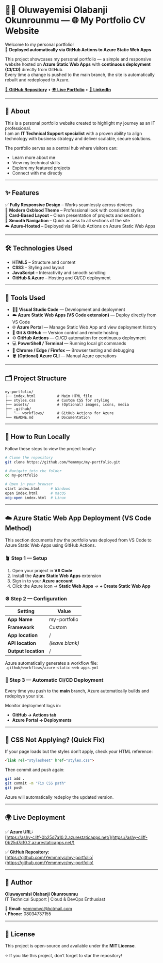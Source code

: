 # 🧑‍💼 Oluwayemisi Olabanji Okunrounmu — 🌐 My Portfolio CV Website

Welcome to my personal portfolio!  
🚀 **Deployed automatically via GitHub Actions to Azure Static Web Apps**

This project showcases my personal portfolio — a simple and responsive website hosted on **Azure Static Web Apps** with **continuous deployment (CI/CD)** directly from GitHub.  
Every time a change is pushed to the main branch, the site is automatically rebuilt and redeployed to Azure.

[🔗 **GitHub Repository**](https://github.com/Yemmmyc/my-portfolio) • [🌍 **Live Portfolio**](https://ashy-cliff-0b25d7a10.2.azurestaticapps.net/) • [💼 **LinkedIn**](#)

---

## 🧭 About

This is a personal portfolio website created to highlight my journey as an IT professional.  
I am an **IT Technical Support specialist** with a proven ability to align technology with business strategy and deliver scalable, secure solutions.

The portfolio serves as a central hub where visitors can:

- Learn more about me  
- View my technical skills  
- Explore my featured projects  
- Connect with me directly  

---

## ✨ Features

✅ **Fully Responsive Design** – Works seamlessly across devices  
🎨 **Modern Oxblood Theme** – Professional look with consistent styling  
🧱 **Card-Based Layout** – Clean presentation of projects and sections  
🧭 **Smooth Navigation** – Quick access to all sections of the site  
☁️ **Azure-Hosted** – Deployed via GitHub Actions on Azure Static Web Apps  

---

## 🛠️ Technologies Used

- **HTML5** – Structure and content  
- **CSS3** – Styling and layout  
- **JavaScript** – Interactivity and smooth scrolling  
- **GitHub & Azure** – Hosting and CI/CD deployment  

---

## 🧩 Tools Used

- 🧑‍💻 **Visual Studio Code** — Development and deployment  
- ☁️ **Azure Static Web Apps (VS Code extension)** — Deploy directly from VS Code  
- 🌐 **Azure Portal** — Manage Static Web App and view deployment history  
- 🔁 **Git & GitHub** — Version control and remote hosting  
- ⚙️ **GitHub Actions** — CI/CD automation for continuous deployment  
- 💻 **PowerShell / Terminal** — Running local git commands  
- 🧭 **Chrome / Edge / Firefox** — Browser testing and debugging  
- 🪣 **(Optional) Azure CLI** — Manual Azure operations  

---

## 🗂 Project Structure

```plaintext
my-portfolio/
├── index.html          # Main HTML file
├── styles.css          # Custom CSS for styling
├── assets/             # (Optional) images, icons, media
├── .github/
│   └── workflows/      # GitHub Actions for Azure
└── README.md           # Documentation
```

---

## 🚀 How to Run Locally

Follow these steps to view the project locally:

```bash
# Clone the repository
git clone https://github.com/Yemmmyc/my-portfolio.git

# Navigate into the folder
cd my-portfolio

# Open in your browser
start index.html     # Windows
open index.html      # macOS
xdg-open index.html  # Linux
```

---

## ☁️ Azure Static Web App Deployment (VS Code Method)

This section documents how the portfolio was deployed from VS Code to Azure Static Web Apps using GitHub Actions.

### 🪴 Step 1 — Setup

1. Open your project in **VS Code**  
2. Install the **Azure Static Web Apps** extension  
3. Sign in to your **Azure account**  
4. Click the Azure icon → **Static Web Apps** → **+ Create Static Web App**  

### ⚙️ Step 2 — Configuration

| Setting | Value |
|----------|--------|
| **App Name** | my-portfolio |
| **Framework** | Custom |
| **App location** | / |
| **API location** | *(leave blank)* |
| **Output location** | / |

Azure automatically generates a workflow file:  
`.github/workflows/azure-static-web-apps.yml`

### 🔁 Step 3 — Automatic CI/CD Deployment

Every time you push to the **main** branch, Azure automatically builds and redeploys your site.

Monitor deployment logs in:  
- **GitHub → Actions tab**  
- **Azure Portal → Deployments**  

---

## 🎨 CSS Not Applying? (Quick Fix)

If your page loads but the styles don’t apply, check your HTML reference:

```html
<link rel="stylesheet" href="styles.css">
```

Then commit and push again:

```bash
git add .
git commit -m "Fix CSS path"
git push
```

Azure will automatically redeploy the updated version.

---

## 🌍 Live Deployment

✅ **Azure URL:**  
[https://ashy-cliff-0b25d7a10.2.azurestaticapps.net/](https://ashy-cliff-0b25d7a10.2.azurestaticapps.net/)

✅ **GitHub Repository:**  
[https://github.com/Yemmmyc/my-portfolio](https://github.com/Yemmmyc/my-portfolio)

---

## 👤 Author

**Oluwayemisi Olabanji Okunrounmu**  
IT Technical Support | Cloud & DevOps Enthusiast  

📧 **Email:** yemmmyc@hotmail.com  
📞 **Phone:** 08034737155  

---

## 📝 License

This project is open-source and available under the **MIT License**.

⭐️ If you like this project, don’t forget to star the repository!
